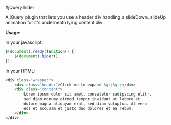 #jQuery hider

A jQuery plugin that lets you use a header div handling
 a slideDown, slideUp animation for it's underneath lying content div

**Usage:**

In your javascript:
```javascript
$(document).ready(function() {
	$(document).hider();
});
```

In your HTML:
```HTML
<div class="wrapper">
    <div class="header">Click me to expand &gt;&gt;</div>
    <div class="content">
        Lorem ipsum dolor sit amet, consetetur sadipscing elitr,
        sed diam nonumy eirmod tempor invidunt ut labore et 
        dolore magna aliquyam erat, sed diam voluptua. At vero 
        eos et accusam et justo duo dolores et ea rebum.
    </div>
</div>
```
